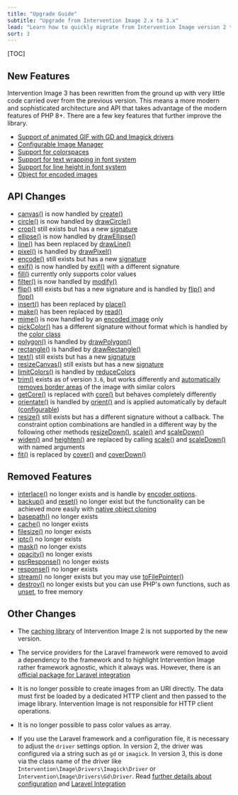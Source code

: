 ```yaml
---
title: "Upgrade Guide"
subtitle: "Upgrade from Intervention Image 2.x to 3.x"
lead: "Learn how to quickly migrate from Intervention Image version 2 to version 3. See what new features are available and what changes have been made in the update."
sort: 3
---
```


[TOC]

## New Features

Intervention Image 3 has been rewritten from the ground up with very little code carried
over from the previous version. This means a more modern and sophisticated
architecture and API that takes advantage of the modern features of PHP 8+.
There are a few key features that further improve the library.

- [Support of animated GIF with GD and Imagick drivers](/v3/basics/instantiation#creating-animations)
- [Configurable Image Manager](/v3/basics/configuration-drivers#create-a-new-image-manager-instance)
- [Support for colorspaces](/v3/basics/colors#colorspaces)
- [Support for text wrapping in font system](/v3/modifying-images/text-fonts)
- [Support for line height in font system](/v3/modifying-images/text-fonts)
- [Object for encoded images](/v3/basics/image-output#handling-of-encoded-image-data)

## API Changes

- [canvas()](/v2/api/canvas) is now handled by [create()](/v3/basics/instantiation#creating-new-images)
- [circle()](/v2/api/circle) is now handled by [drawCircle()](/v3/modifying-images/drawing#drawing-a-circle)
- [crop()](/v2/api/crop) still exists but has a new [signature](/v3/modifying-images/resizing#crop-image)
- [ellipse()](/v2/api/ellipse) is now handled by [drawEllipse()](/v3/modifying-images/drawing#drawing-ellipses)
- [line()](/v2/api/line) has been replaced by [drawLine()](/v3/modifying-images/drawing#drawing-a-line)
- [pixel()](/v2/api/pixel) is handled by [drawPixel()](/v3/modifying-images/drawing#drawing-a-pixel)
- [encode()](/v2/api/encode) still exists but has a new [signature](/v3/basics/image-output#encoding-images)
- [exif()](/v2/api/exif) is now handled by [exif()](/v3/basics/meta-information#exif-information) with a different signature
- [fill()](/v3/modifying-images/drawing#fill-images-with-color) currently only supports color values
- [filter()](/v2/api/filter) is now handled by [modify()](/v3/modifying-images/custom-modifiers)
- [flip()](/v2/api/flip) still exists but has a new signature and is handled by [flip()](/v3/modifying-images/effects#mirror-image-horizontally) and [flop()](/v3/modifying-images/effects#mirror-image-vertically)
- [insert()](/v2/api/insert) has been replaced by [place()](/v3/modifying-images/inserting)
- [make()](/v2/api/make) has been replaced by [read()](/v3/basics/instantiation#reading-image-sources)
- [mime()](/v2/api/make) is now handled by an [encoded image](/v3/basics/image-output#handling-of-encoded-image-data) only
- [pickColor()](/v2/api/pick-color) has a different signature without format which is handled by the [color class](/v3/basics/meta-information#reading-colors-of-certain-pixels)
- [polygon()](/v2/api/polygon) is handled by [drawPolygon()](/v3/modifying-images/drawing#drawing-a-polygon)
- [rectangle()](/v2/api/rectangle) is handled by [drawRectangle()](/v3/modifying-images/drawing#drawing-a-rectangle)
- [text()](/v2/api/text) still exists but has a new [signature](/v3/modifying-images/text-fonts)
- [resizeCanvas()](/v2/api/resize-canvas) still exists but has a new [signature](/v3/modifying-images/resizing)
- [limitColors()](/v2/api/limit-colors) is handled by [reduceColors](/v3/modifying-images/effects)
- [trim()](/v2/api/trim) exists as of version `3.6`, but works differently and [automatically removes border areas](/v3/modifying-images/resizing#trim-image) of the image with similar colors
- [getCore()](/v2/api/get-core) is replaced with [core()](/v3/modifying-images/advanced) but behaves completely differently
- [orientate()](/v2/api/orientate) is handled by [orient()](/v3/modifying-images/effects#image-orientation-according-to-exif-data) and is applied automatically by default ([configurable](/v3/basics/configuration-drivers))
- [resize()](/v2/api/resize) still exists but has a different signature without a callback. The constraint option combinations are handled in a different way by the following other methods [resizeDown()](/v3/modifying-images/resizing#resize-without-exceeding-the-original-size), [scale()](/v3/modifying-images/resizing#scale-images) and [scaleDown()](/v3/modifying-images/resizing#scale-images-but-do-not-exceed-the-original-size)
- [widen()](/v2/api/widen) and [heighten()](/v2/api/heighten) are replaced by calling [scale()](/v3/modifying-images/resizing#scale-images) and [scaleDown()](/v3/modifying-images/resizing#scale-images-but-do-not-exceed-the-original-size) with named arguments
- [fit()](/v2/api/fit) is replaced by [cover()](/v3/modifying-images/resizing#fitted-image-resizing) and [coverDown()](/v3/modifying-images/resizing#fitted-resizing-without-exceeding-the-original-size)

## Removed Features

- [interlace()](/v2/api/interlace) no longer exists and is handle by [encoder options](/v3/basics/image-output).
- [backup()](/v2/api/backup) and [reset()](/v2/api/reset) no longer exist but the functionality can be achieved more easily with [native object cloning](https://www.php.net/manual/en/language.oop5.cloning.php)
- [basepath()](/v2/api/base-path) no longer exists
- [cache()](/v2/api/cache) no longer exists
- [filesize()](/v2/api/filesize) no longer exists
- [iptc()](/v2/api/iptc) no longer exists
- [mask()](/v2/api/mask) no longer exists
- [opacity()](/v2/api/opacity) no longer exists
- [psrResponse()](/v2/api/psr-response) no longer exists
- [response()](/v2/api/response) no longer exists
- [stream()](/v2/api/stream) no longer exists but you may use [toFilePointer()](/v3/basics/image-output#transform-encoded-image-to-file-pointer)
- [destroy()](/v2/api/destroy) no longer exists but you can use PHP's own functions, such as [unset](https://www.php.net/manual/en/function.unset), to free memory

## Other Changes

- The [caching library](https://packagist.org/packages/intervention/imagecache)
  of Intervention Image 2 is not supported by the new version. 

- The service providers for the Laravel framework were removed to avoid a dependency to
  the framework and to highlight Intervention Image rather framework agnostic,
  which it always was. However, there is an [official package for Laravel integration](https://github.com/Intervention/image-laravel)

- It is no longer possible to create images from an URI directly. The data must
  first be loaded by a dedicated HTTP client and then passed to the image
  library. Intervention Image is not responsible for HTTP client operations.

- It is no longer possible to pass color values as array.

- If you use the Laravel framework and a configuration file, it is necessary to
  adjust the `driver` settings option. In version 2, the driver was configured via a
  string such as `gd` or `imagick`. In version 3, this is done via the class
  name of the driver like `Intervention\Image\Drivers\Imagick\Driver`  or
  `Intervention\Image\Drivers\Gd\Driver`. Read [further details about
  configuration](/v3/basics/configuration-drivers) and [Laravel Integration](/v3/introduction/frameworks#laravel)
